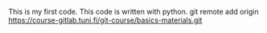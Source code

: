 This is my first code. This code is written with python.
git remote add origin https://course-gitlab.tuni.fi/git-course/basics-materials.git
